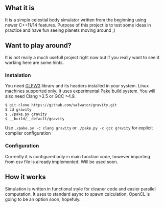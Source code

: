 ## What it is

It is a simple celestial body simulator written from the beginning using newer C++11/14 features.
Purpose of this project is to test some ideas in practice and have fun seeing planets moving around ;)

## Want to play around?

It is not really a much usefull project right now but if you really want to see it working here are some hints.

### Instalation

You need [GLFW3](http://www.glfw.org/docs/latest/) library and its headers installed in your system. Linux machines supported only.
It uses experimental [Pake](https://github.com/podusowski/pake) build system.
You will also need Clang >3.5 or GCC >4.9.

```bash
$ git clone https://github.com/salwator/gravity.git
$ cd gravity
$ ./pake.py gravity
$ __build/__default/gravity
```

Use  `./pake.py -c clang gravity` or `./pake.py -c gcc gravity` for explicit compiler configuration

### Configuration

Currently it is configured only in main function code, however importing from csv file is already implemented.
Will be used soon.

## How it works

Simulation is written in functional style for cleaner code and easier parallel computation. It uses to standard async to spawn calculation.
OpenCL is going to be an option soon, hopefuly.

